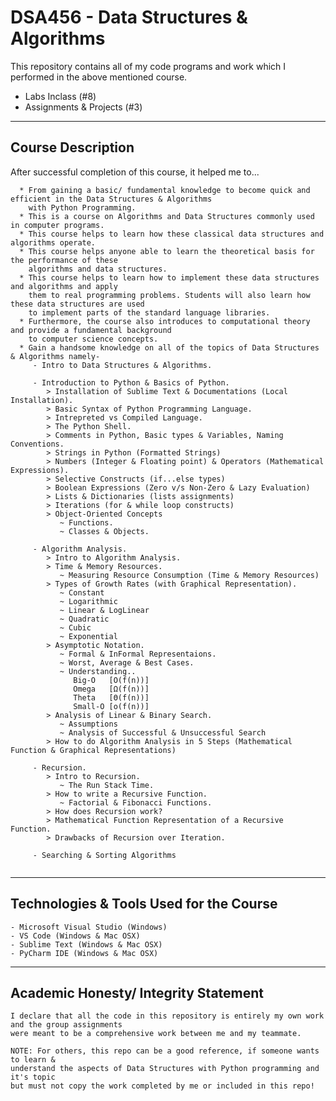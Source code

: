 # DSA456 - Data Structures & Algorithms

This repository contains all of my code programs and work which I performed in the above mentioned course.
- Labs Inclass (#8)
- Assignments & Projects (#3)

----------------------------------------
Course Description
----------------------------------------
After successful completion of this course, it helped me to...

```
  * From gaining a basic/ fundamental knowledge to become quick and efficient in the Data Structures & Algorithms
    with Python Programming.
  * This is a course on Algorithms and Data Structures commonly used in computer programs.
  * This course helps to learn how these classical data structures and algorithms operate.
  * This course helps anyone able to learn the theoretical basis for the performance of these
    algorithms and data structures.
  * This course helps to learn how to implement these data structures and algorithms and apply
    them to real programming problems. Students will also learn how these data structures are used
    to implement parts of the standard language libraries.
  * Furthermore, the course also introduces to computational theory and provide a fundamental background
    to computer science concepts.
  * Gain a handsome knowledge on all of the topics of Data Structures & Algorithms namely-
     - Intro to Data Structures & Algorithms.

     - Introduction to Python & Basics of Python.
        > Installation of Sublime Text & Documentations (Local Installation).
        > Basic Syntax of Python Programming Language.
        > Intrepreted vs Compiled Language.
        > The Python Shell.
        > Comments in Python, Basic types & Variables, Naming Conventions.
        > Strings in Python (Formatted Strings)
        > Numbers (Integer & Floating point) & Operators (Mathematical Expressions).
        > Selective Constructs (if...else types)
        > Boolean Expressions (Zero v/s Non-Zero & Lazy Evaluation)
        > Lists & Dictionaries (lists assignments)
        > Iterations (for & while loop constructs)
        > Object-Oriented Concepts
           ~ Functions.
           ~ Classes & Objects.

     - Algorithm Analysis.
        > Intro to Algorithm Analysis.
        > Time & Memory Resources.
           ~ Measuring Resource Consumption (Time & Memory Resources)
        > Types of Growth Rates (with Graphical Representation).
           ~ Constant
           ~ Logarithmic
           ~ Linear & LogLinear
           ~ Quadratic
           ~ Cubic
           ~ Exponential
        > Asymptotic Notation.
           ~ Formal & InFormal Representaions.
           ~ Worst, Average & Best Cases.
           ~ Understanding..
              Big-O   [O(f(n))]
              Omega   [Ω(f(n))]
              Theta   [Θ(f(n))]
              Small-O [o(f(n))]
        > Analysis of Linear & Binary Search.
           ~ Assumptions
           ~ Analysis of Successful & Unsuccessful Search
        > How to do Algorithm Analysis in 5 Steps (Mathematical Function & Graphical Representations)

     - Recursion.
        > Intro to Recursion.
           ~ The Run Stack Time.
        > How to write a Recursive Function.
           ~ Factorial & Fibonacci Functions.
        > How does Recursion work?
        > Mathematical Function Representation of a Recursive Function.
        > Drawbacks of Recursion over Iteration.

     - Searching & Sorting Algorithms
     
 ```
----------------------------------------
Technologies & Tools Used for the Course
----------------------------------------
```
- Microsoft Visual Studio (Windows)
- VS Code (Windows & Mac OSX)
- Sublime Text (Windows & Mac OSX)
- PyCharm IDE (Windows & Mac OSX)
```
----------------------------------------
Academic Honesty/ Integrity Statement
----------------------------------------
```
I declare that all the code in this repository is entirely my own work and the group assignments
were meant to be a comprehensive work between me and my teammate.

NOTE: For others, this repo can be a good reference, if someone wants to learn &
understand the aspects of Data Structures with Python programming and it's topic
but must not copy the work completed by me or included in this repo!
```


